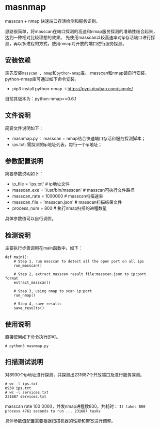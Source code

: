 # masnmap
masscan + nmap 快速端口存活检测和服务识别。

思路很简单，将masscan在端口探测的高速和nmap服务探测的准确性结合起来，达到一种相对比较理想的效果。
先使用masscan以较高速率对ip存活端口进行探测，再以多进程的方式，使用nmap对开放的端口进行服务探测。

## 安装依赖
需先安装`masscan `、`nmap`和`python-nmap`库。 masscan和nmap请自行安装，python-nmap库可通过如下命令安装。

* pip3 install python-nmap -i https://pypi.douban.com/simple/

目前其版本为：python-nmap==0.6.1

## 文件说明
简要文件说明如下：

* masnmap.py： masscan + nmap结合快速端口存活和服务探测脚本；
* ips.txt: 需探测的ip地址列表，每行一个ip地址；

## 参数配置说明
简要参数说明如下：

* ip_file = 'ips.txt'   					 # ip地址文件
* masscan_exe = '/usr/bin/masscan'   # masscan可执行文件路径
* masscan_rate = 1000000                 # masscan扫描速率
* masscan_file = 'masscan.json'          # masscan扫描结果文件
* process_num = 800				# 执行nmap扫描的进程数量

具体参数值可以自行调优。

## 检测说明
主要执行步骤调用在main函数中，如下：

	def main():
	    # Step 1, run masscan to detect all the open port on all ips
	    run_masscan()

	    # Step 2, extract masscan result file:masscan.json to ip:port format
	    extract_masscan()
	
	    # Step 3, using nmap to scan ip:port
	    run_nmap()
	
	    # Step 4, save results
	    save_results()

## 使用说明
直接使用如下命令执行即可。

```
# python3 masnmap.py
```

## 扫描测试说明
对8930个ip地址进行探测，共探测出231687个开放端口及进行服务探测。

```
# wc -l ips.txt 
8930 ips.txt
# wc -l services.txt 
231687 services.txt
```
masscan rate 100 0000，并发nmap进程数800，共耗时：
`It takes 800 process 4761 seconds to run ... 231687 tasks`

具体参数值配置需要根据扫描机器的性能和带宽进行调整。